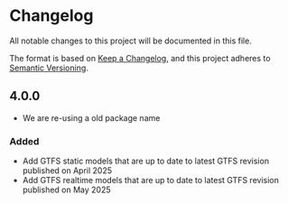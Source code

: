 # Changelog

All notable changes to this project will be documented in this file.

The format is based on [Keep a Changelog](https://keepachangelog.com/en/1.1.0/),
and this project adheres to [Semantic Versioning](https://semver.org/spec/v2.0.0.html).

## 4.0.0
- We are re-using a old package name
### Added
- Add GTFS static models that are up to date to latest GTFS revision published on April 2025
- Add GTFS realtime models that are up to date to latest GTFS revision published on May 2025